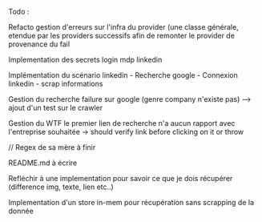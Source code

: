 Todo :

Refacto gestion d'erreurs sur l'infra du provider (une classe générale, etendue par les providers successifs afin de remonter
le provider de provenance du fail

Implementation des secrets login mdp linkedin

Implémentation du scénario linkedin - Recherche google - Connexion linkedin - scrap informations

Gestion du recherche failure sur google (genre company n'existe pas) --> ajout d'un test sur le crawler

Gestion du WTF le premier lien de recherche n'a aucun rapport avec l'entreprise souhaitée -> should verify link before clicking on it or throw

// Regex de sa mère à finir

README.md à écrire

Refléchir à une implementation pour savoir ce que je dois récupérer (difference img, texte, lien etc..)

Implementation d'un store in-mem pour récupération sans scrapping de la donnée
